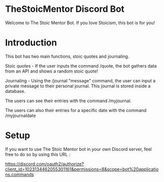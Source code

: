# TheStoicMentor Discord Bot

Welcome to The Stoic Mentor Bot. If you love Stoicism, this bot is for you!

# Introduction

This bot has two main functions, stoic quotes and journaling.

Stoic quotes - If the user inputs the command /quote, the bot gathers data from an API and shows a random stoic quote!

Journaling - Using the /journal "message" command, the user can input a private message to their personal journal. This journal is stored inside a database.

The users can see their entries with the command /myjournal.

The users can also their entries for a specific date with the command /myjournaldate


# Setup

If you want to use The Stoic Mentor bot in your own Discord server, feel free to do so by using this URL :

https://discord.com/oauth2/authorize?client_id=1023134462055301161&permissions=8&scope=bot%20applications.commands
